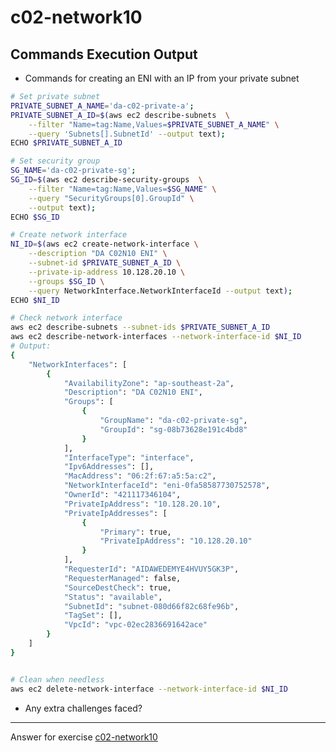 # c02-network10

## Commands Execution Output

- Commands for creating an ENI with an IP from your private subnet

```bash
# Set private subnet
PRIVATE_SUBNET_A_NAME='da-c02-private-a';
PRIVATE_SUBNET_A_ID=$(aws ec2 describe-subnets  \
    --filter "Name=tag:Name,Values=$PRIVATE_SUBNET_A_NAME" \
    --query 'Subnets[].SubnetId' --output text);
ECHO $PRIVATE_SUBNET_A_ID

# Set security group
SG_NAME='da-c02-private-sg';
SG_ID=$(aws ec2 describe-security-groups  \
    --filter "Name=tag:Name,Values=$SG_NAME" \
    --query "SecurityGroups[0].GroupId" \
    --output text);
ECHO $SG_ID

# Create network interface
NI_ID=$(aws ec2 create-network-interface \
    --description "DA C02N10 ENI" \
    --subnet-id $PRIVATE_SUBNET_A_ID \
    --private-ip-address 10.128.20.10 \
    --groups $SG_ID \
    --query NetworkInterface.NetworkInterfaceId --output text);
ECHO $NI_ID

# Check network interface
aws ec2 describe-subnets --subnet-ids $PRIVATE_SUBNET_A_ID
aws ec2 describe-network-interfaces --network-interface-id $NI_ID
# Output:
{
    "NetworkInterfaces": [
        {
            "AvailabilityZone": "ap-southeast-2a",
            "Description": "DA C02N10 ENI",
            "Groups": [
                {
                    "GroupName": "da-c02-private-sg",
                    "GroupId": "sg-08b73628e191c4bd8"
                }
            ],
            "InterfaceType": "interface",
            "Ipv6Addresses": [],
            "MacAddress": "06:2f:67:a5:5a:c2",
            "NetworkInterfaceId": "eni-0fa58587730752578",
            "OwnerId": "421117346104",
            "PrivateIpAddress": "10.128.20.10",
            "PrivateIpAddresses": [
                {
                    "Primary": true,
                    "PrivateIpAddress": "10.128.20.10"
                }
            ],
            "RequesterId": "AIDAWEDEMYE4HVUY5GK3P",
            "RequesterManaged": false,
            "SourceDestCheck": true,
            "Status": "available",
            "SubnetId": "subnet-080d66f82c68fe96b",
            "TagSet": [],
            "VpcId": "vpc-02ec2836691642ace"
        }
    ]
}


# Clean when needless
aws ec2 delete-network-interface --network-interface-id $NI_ID

```

- Any extra challenges faced?


<!-- Don't change anything below this point-->
***
Answer for exercise [c02-network10](https://github.com/devopsacademyau/academy/blob/893381c6f0b69434d9e8597d3d4b1c17f9bc1371/classes/02class/exercises/c02-network10/README.md)